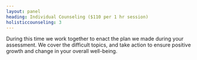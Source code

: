 ```yaml
---
layout: panel
heading: Individual Counseling ($110 per 1 hr session)
holisticcounseling: 3
---
```

During this time we work together to enact the plan we made during your assessment. We cover the difficult topics, and take action to ensure positive growth and change in your overall well-being.

